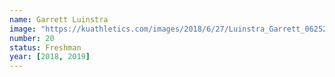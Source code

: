 ```yaml
---
name: Garrett Luinstra
image: "https://kuathletics.com/images/2018/6/27/Luinstra_Garrett_06252018.jpg?width=182&height=250&mode=crop&anchor=topcenter"
number: 20
status: Freshman
year: [2018, 2019]
---
```

